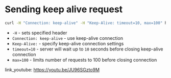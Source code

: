 # Sending keep alive request

```bash
curl -H "Connection: keep-alive" -H "Keep-Alive: timeout=10, max=100" https://example.org
```

- `-H` - sets specified header
- `Connection: keep-alive` - use keep-alive connection
- `Keep-Alive:` - specify keep-alive connection settings
- `timeout=10` - server will wait up to `10` seconds before closing keep-alive connection
- `max=100` - limits number of requests to 100 before closing connection


link_youtube: https://youtu.be/JU96SGzto9M
